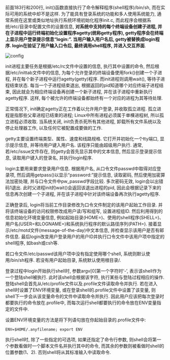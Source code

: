 前面183行和200行, init()函数直接执行了命令解释程序(shell程序)/bin/sh, 而在实际可用的系统中却不是这样. 为了能具有登录系统的功能和多人使用系统能力, 通常系统在这里或类似地址执行系统环境初始化程序init.c, 而此程序会根据系统/etc/目录中配置文件的设置信息, **对系统中支持的每个终端设备创建子进程, 并在子进程中运行终端初始化设置程序agetty(统称getty程序), getty程序会在终端上显示用户登录提示信息“login:”. 当用户输入用户名后, getty被替换成login程序. login在验证了用户输入口令后, 最终调用shell程序, 并进入交互界面**. 

![config](images/7.png)

init进程主要任务是根据/etc/rc文件中设置的信息, 执行其中设置的命令, 然后根据/etc/inittab文件中的信息, 为每个允许登录的终端设备使用fork()创建一个子进程, 并在每个新子进程中运行agetty(getty)程序. 而init进程则调用wait(), 等待子进程结束状态. 每当一个子进程结束退出, 根据返回的pid知道哪个对应终端子进程结束, 因此就会为相应终端设备再创建一个新子进程, 并在该子进程中重新执行agetty程序. 这样, 每个被允许的终端设备都始终有一个对应的进程为其等待处理. 

正常情况下, init确定agetty正在工作着以允许用户登录, 并收取孤立进程. 孤立进程是指那些父辈进程已结束的进程; Linux中所有进程必须属于单棵进程树, 所以孤立进程必须收取. 当系统关闭, init负责杀死所有其他进程, 卸载所有文件系统以及停止处理器工作, 以及任何它被配置成要做的工作. 

getty主要设置终端类型、属性、速度和线路规格. 它打开并初始化一个tty端口, 显示提示信息, 并等待用户键入用户名. 该程序只能由超级用户执行. 通常, 若/etc/issue文件存在, 则getty会首先显示其中的文本信息, 然后显示登录提示信息, 读取用户键入的登录名, 并执行login程序. 

login主要用来要求登录用户信息. 根据用户名, 从口令文件passwd中取得对应登录项, 然后调用getpass()以显示“password:”提示信息, 读取密码, 然后使用加密算法加密处理, 并与口令文件中pw\_passwd字段比较. 多次密码无效, login会以出错码1退出. 此时父进程init的wait()会返回该退出进程的pid, 因此会根据记录下来的信息再次创建一个子进程, 并在该子进程中针对该终端设备再次执行agetty程序. 

正确登录后, login将当前工作目录修改为口令文件制定的该用户起始工作目录. 并将该终端设备的访问权限修改成用户读/写和组写, 设置进程组ID. 然后利用得到的信息初始化环境变量信息, 例如起始目录(HOME=)、使用的shell程序(SHELL=)、用户名(USER=和LOGNAME=)和系统执行程序的默认路径序列(PATH=). 接着显示/etc/motd文件(message-of-the-day)中文本信息, 并检查显示该用户是否有邮件信息. 最后login改变用户登录用户的用户ID并执行口令文件中该用户项中指定的shell程序, 如bash或csh等. 

若口令文件/etc/passwd该用户项中没有指定使用哪个shell, 系统则默认使用/bin/sh程序. 若没有用户起始目录, 系统默认使用根目录/. 

登录过程中login开始执行shell时, 参数argv[0]第一个字符时‘-’, 表示该shell作为一个登陆shell被执行. 此时该shell会根据该字符, 执行某些与登陆过程相应的操作. 登陆shell会首先从/etc/profile文件以及.profile文件读取命令并执行. 若在进入shell时设置了ENV环境变量, 或在登录shell的.profile文件中设置了该变量, 则shell下一步会从该变量命令的文件中读取命令并执行. 因此用户应该把每次登录时都要执行的命令放在.profile中, 而每次运行shell都要执行的命令放在ENV变量指定的文件中. 

设置ENV环境变量的方法是将下列语句放在你起始目录的.profile文件中: 

```
ENV=$HOME/.anyfilename; export ENV
```

执行shell时, 除了一些指定的可选项, 如果还指定了命令行参数, 则shell会将第一个参数看做时一个脚本文件名并执行其中的命令, 而其余的参数则被看做时shell的位置参数($1、$2). 否则shell将从其标准输入中读取命令. 